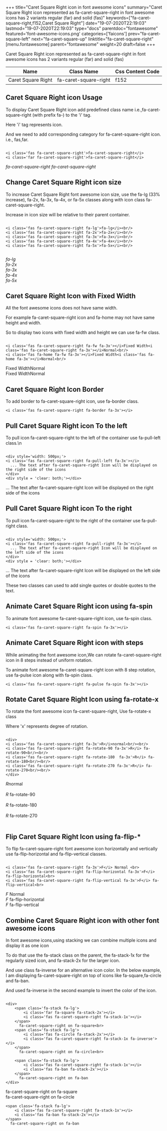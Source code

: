 +++
title="Caret Square Right icon in font awesome icons"
summary="Caret Square Right icon represented as fa-caret-square-right in font awesome icons has 2 variants regular (far) and solid (fas)"
keywords=["fa-caret-square-right,f152,Caret Square Right"]
date="19-07-2020T22:19:03"
lastmod="19-07-2020T22:19:03"
type="docs"
parentdoc="fontawesome"
featured='font-awesome-icons.png'
categories=['faicons']
prev="fa-caret-square-left"
next="fa-caret-square-up"
linktitle="fa-caret-square-right"
[menu.fontawesome]
parent="fontawesome"
weight=20
draft=false
+++


Caret Square Right icon represented as fa-caret-square-right in font awesome icons has 2 variants regular (far) and solid (fas)

<div class='table-responsive'><table class='table'><thead><tr><th>Name</th><th>Class Name</th><th>Css Content Code</th></tr></thead><tbody><tr><td>Caret Square Right</td><td>fa-caret-square-right</td><td>f152</td></tr></tbody></table></div>



## Caret Square Right icon Usage

To display Caret Square Right icon add predefined class name i.e.,fa-caret-square-right (with prefix fa-) to the 'i' tag.

Here 'i' tag represents icon.

And we need to add corresponding category for fa-caret-square-right icon. i.e., fas,far.


```

<i class='fas fa-caret-square-right'>fa-caret-square-right</i>
<i class='far fa-caret-square-right'>fa-caret-square-right</i>
```

<i class='fas fa-caret-square-right'>fa-caret-square-right</i>
<i class='far fa-caret-square-right'>fa-caret-square-right</i>




## Change Caret Square Right icon size
To increase Caret Square Right font awesome icon size, use the fa-lg (33% increase), fa-2x, fa-3x, fa-4x, or fa-5x classes along with icon class fa-caret-square-right.

Increase in icon size will be relative to their parent container. 

```

<i class='fas fa-caret-square-right fa-lg'>fa-lg</i><br/>
<i class='fas fa-caret-square-right fa-2x'>fa-2x</i><br/>
<i class='fas fa-caret-square-right fa-3x'>fa-3x</i><br/>
<i class='fas fa-caret-square-right fa-4x'>fa-4x</i><br/>
<i class='fas fa-caret-square-right fa-5x'>fa-5x</i><br/>
            
```

<i class='fas fa-caret-square-right fa-lg'>fa-lg</i><br/>
<i class='fas fa-caret-square-right fa-2x'>fa-2x</i><br/>
<i class='fas fa-caret-square-right fa-3x'>fa-3x</i><br/>
<i class='fas fa-caret-square-right fa-4x'>fa-4x</i><br/>
<i class='fas fa-caret-square-right fa-5x'>fa-5x</i><br/>
            



## Caret Square Right Icon with Fixed Width 

All the font awesome icons does not have same width.

For example fa-caret-square-right icon and fa-home may not have same height and width.

So to display two icons with fixed width and height we can use fa-fw class.


```

<i class='fas fa-caret-square-right fa-fw fa-3x'></i>Fixed Width<i class='fas fa-caret-square-right fa-3x'></i>Normal<br/>
<i class='fas fa-home fa-fw fa-3x'></i>Fixed Width<i class='fas fa-home fa-3x'></i>Normal<br/>
```

<i class='fas fa-caret-square-right fa-fw fa-3x'></i>Fixed Width<i class='fas fa-caret-square-right fa-3x'></i>Normal<br/>
<i class='fas fa-home fa-fw fa-3x'></i>Fixed Width<i class='fas fa-home fa-3x'></i>Normal<br/>



## Caret Square Right Icon Border 

To add border to fa-caret-square-right icon, use fa-border class.


```
<i class='fas fa-caret-square-right fa-border fa-3x'></i>

```
<i class='fas fa-caret-square-right fa-border fa-3x'></i>





## Pull Caret Square Right icon To the left

To pull icon fa-caret-square-right to the left of the container use fa-pull-left class.\n

```

<div style='width: 500px;'>
<i class='fas fa-caret-square-right fa-pull-left fa-3x'></i>
  ... The text after fa-caret-square-right Icon will be displayed on the right side of the icons
</div>
<div style = 'clear: both;'></div>
```

<div style='width: 500px;'>
<i class='fas fa-caret-square-right fa-pull-left fa-3x'></i>
  ... The text after fa-caret-square-right Icon will be displayed on the right side of the icons
</div>
<div style = 'clear: both;'></div>




## Pull Caret Square Right icon To the right
To pull icon fa-caret-square-right to the right of the container use fa-pull-right class.

```

<div style='width: 500px;'>
<i class='fas fa-caret-square-right fa-pull-right fa-3x'></i>
  ... The text after fa-caret-square-right Icon will be displayed on the left side of the icons
</div>
<div style = 'clear: both;'></div>
```

<div style='width: 500px;'>
<i class='fas fa-caret-square-right fa-pull-right fa-3x'></i>
  ... The text after fa-caret-square-right Icon will be displayed on the left side of the icons
</div>
<div style = 'clear: both;'></div>

These two classes can used to add single quotes or double quotes to the text.


## Animate Caret Square Right icon using fa-spin
To animate font awesome fa-caret-square-right icon, use fa-spin class.

```
<i class='fas fa-caret-square-right fa-spin fa-3x'></i>
```
<i class='fas fa-caret-square-right fa-spin fa-3x'></i>




## Animate Caret Square Right icon with steps
While animating the font awesome icon,We can rotate fa-caret-square-right icon in 8 steps instead of uniform rotation.

To animate font awesome fa-caret-square-right icon with 8 step rotation, use fa-pulse icon along with fa-spin class.


```
<i class='fas fa-caret-square-right fa-pulse fa-spin fa-3x'></i>

```
<i class='fas fa-caret-square-right fa-pulse fa-spin fa-3x'></i>





## Rotate Caret Square Right Icon using fa-rotate-x
To rotate the font awesome icon fa-caret-square-right, Use fa-rotate-x class

Where 'x' represents degree of rotation.


```

<div>
<i class='fas fa-caret-square-right fa-3x'>R</i>normal<br/><br/>
<i class='fas fa-caret-square-right fa-rotate-90 fa-3x'>R</i> fa-rotate-90<br/><br/> 
<i class='fas fa-caret-square-right fa-rotate-180  fa-3x'>R</i> fa-rotate-180<br/><br/> 
<i class='fas fa-caret-square-right fa-rotate-270 fa-3x'>R</i> fa-rotate-270<br/><br/>
</div>
```

<div>
<i class='fas fa-caret-square-right fa-3x'>R</i>normal<br/><br/>
<i class='fas fa-caret-square-right fa-rotate-90 fa-3x'>R</i> fa-rotate-90<br/><br/> 
<i class='fas fa-caret-square-right fa-rotate-180  fa-3x'>R</i> fa-rotate-180<br/><br/> 
<i class='fas fa-caret-square-right fa-rotate-270 fa-3x'>R</i> fa-rotate-270<br/><br/>
</div>




## Flip Caret Square Right Icon using fa-flip-*
To flip fa-caret-square-right font awesome icon horizontally and vertically use fa-flip-horizontal and fa-flip-vertical classes. 

```

<i class='fas fa-caret-square-right fa-3x'>F</i> Normal <br>
<i class='fas fa-caret-square-right fa-flip-horizontal fa-3x'>F</i> fa-flip-horizontal<br>
<i class='fas fa-caret-square-right fa-flip-vertical fa-3x'>F</i> fa-flip-vertical<br>
```

<i class='fas fa-caret-square-right fa-3x'>F</i> Normal <br>
<i class='fas fa-caret-square-right fa-flip-horizontal fa-3x'>F</i> fa-flip-horizontal<br>
<i class='fas fa-caret-square-right fa-flip-vertical fa-3x'>F</i> fa-flip-vertical<br>




## Combine Caret Square Right icon with other font awesome icons
In font awesome icons,using stacking we can combine multiple icons and display it as one icon 

To do that use the fa-stack class on the parent, the fa-stack-1x for the regularly sized icon, and fa-stack-2x for the larger icon.

And use class fa-inverse for an alternative icon color. 
In the below example, I am displaying fa-caret-square-right on top of icons like fa-square,fa-circle and fa-ban.

And used fa-inverse in the second example to invert the color of the icon.

```

<div>
    <span class='fa-stack fa-lg'>
        <i class='far fa-square fa-stack-2x'></i>
        <i class='fas fa-caret-square-right fa-stack-1x'></i>
    </span>
      fa-caret-square-right on fa-square<br>
    <span class='fa-stack fa-lg'>
        <i class='fas fa-circle fa-stack-2x'></i>
        <i class='fas fa-caret-square-right fa-stack-1x fa-inverse'></i>
    </span>
      fa-caret-square-right on fa-circle<br>

    <span class='fa-stack fa-lg'>
        <i class='fas fa-caret-square-right fa-stack-1x'></i>
        <i class='fas fa-ban fa-stack-2x'></i>
    </span>
      fa-caret-square-right on fa-ban
</div>
```

<div>
    <span class='fa-stack fa-lg'>
        <i class='far fa-square fa-stack-2x'></i>
        <i class='fas fa-caret-square-right fa-stack-1x'></i>
    </span>
      fa-caret-square-right on fa-square<br>
    <span class='fa-stack fa-lg'>
        <i class='fas fa-circle fa-stack-2x'></i>
        <i class='fas fa-caret-square-right fa-stack-1x fa-inverse'></i>
    </span>
      fa-caret-square-right on fa-circle<br>

    <span class='fa-stack fa-lg'>
        <i class='fas fa-caret-square-right fa-stack-1x'></i>
        <i class='fas fa-ban fa-stack-2x'></i>
    </span>
      fa-caret-square-right on fa-ban
</div>






